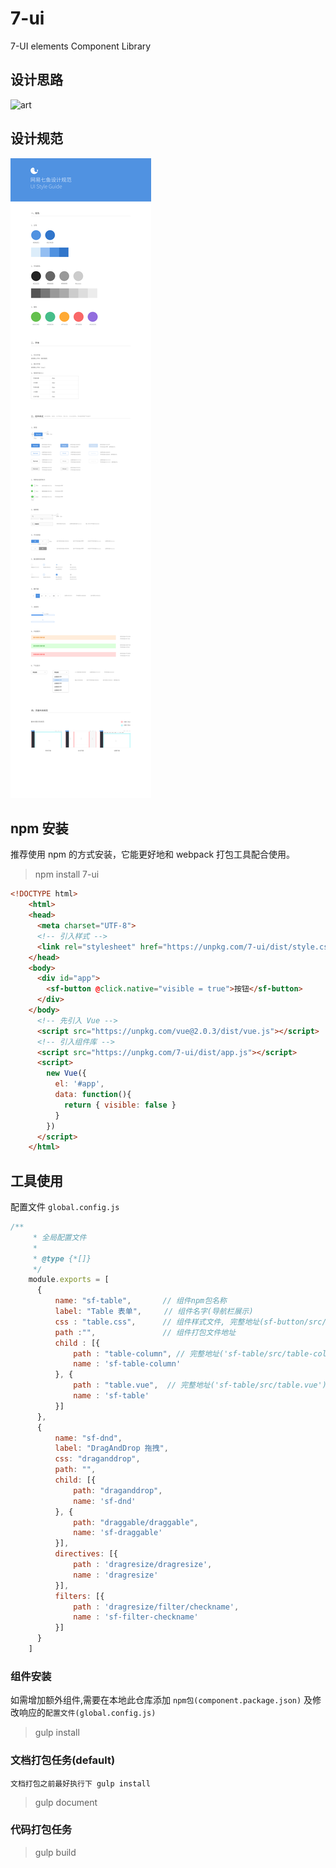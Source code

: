 # 7-ui

7-UI elements Component Library

## 设计思路

![art](https://camo.githubusercontent.com/01202b7ab1c54b68371bcf6f28c7bb51f8ab84e4/687474703a2f2f6e6f732e6e6574656173652e636f6d2f6b6e6f776c656467652f37353333353034382d306235342d343435342d396266312d656130643630383130363364)

## 设计规范
![design](./docs/design/sailfish.png)

## npm 安装

推荐使用 npm 的方式安装，它能更好地和 webpack 打包工具配合使用。

> npm install 7-ui

```html
<!DOCTYPE html>
    <html>
    <head>
      <meta charset="UTF-8">
      <!-- 引入样式 -->
      <link rel="stylesheet" href="https://unpkg.com/7-ui/dist/style.css">
    </head>
    <body>
      <div id="app">
        <sf-button @click.native="visible = true">按钮</sf-button>
      </div>
    </body>
      <!-- 先引入 Vue -->
      <script src="https://unpkg.com/vue@2.0.3/dist/vue.js"></script>
      <!-- 引入组件库 -->
      <script src="https://unpkg.com/7-ui/dist/app.js"></script>
      <script>
        new Vue({
          el: '#app',
          data: function(){
            return { visible: false }
          }
        })
      </script>
    </html>
```

## 工具使用

配置文件 `global.config.js`

```javascript
/**
     * 全局配置文件
     *
     * @type {*[]}
     */
    module.exports = [
      {
          name: "sf-table",       // 组件npm包名称
          label: "Table 表单",     // 组件名字(导航栏展示)
          css : "table.css",      // 组件样式文件, 完整地址(sf-button/src/button.css)
          path :"",               // 组件打包文件地址
          child : [{
              path : "table-column", // 完整地址('sf-table/src/table-column')
              name : 'sf-table-column'
          }, {
              path : "table.vue",  // 完整地址('sf-table/src/table.vue')
              name : 'sf-table'
          }]
      },
      {
          name: "sf-dnd",
          label: "DragAndDrop 拖拽",
          css: "draganddrop",
          path: "",
          child: [{
              path: "draganddrop",
              name: 'sf-dnd'
          }, {
              path: "draggable/draggable",
              name: 'sf-draggable'
          }],
          directives: [{
              path : 'dragresize/dragresize',
              name : 'dragresize'
          }],
          filters: [{
              path : 'dragresize/filter/checkname',
              name : 'sf-filter-checkname'
          }]
      }
    ]
```

### 组件安装

如需增加额外组件,需要在本地此仓库添加 `npm包(component.package.json)` 及修改响应的`配置文件(global.config.js)`

> gulp install

### 文档打包任务(default)

`文档打包之前最好执行下 gulp install`

> gulp document

### 代码打包任务

> gulp build
